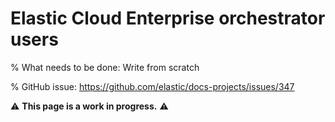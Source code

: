 # Elastic Cloud Enterprise orchestrator users

% What needs to be done: Write from scratch

% GitHub issue: https://github.com/elastic/docs-projects/issues/347

⚠️ **This page is a work in progress.** ⚠️